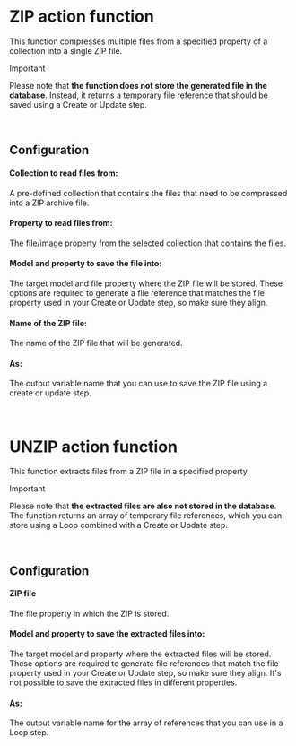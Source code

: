 # ZIP action function

This function compresses multiple files from a specified property of a collection into a single ZIP file. 
> [!IMPORTANT]
> Please note that <b>the function does not store the generated file in the database</b>. Instead, it returns a temporary file reference that should be saved using a Create or Update step.

<br/>

## Configuration

#### Collection to read files from:

A pre-defined collection that contains the files that need to be compressed into a ZIP archive file.

#### Property to read files from:

The file/image property from the selected collection that contains the files.

#### Model and property to save the file into:

The target model and file property where the ZIP file will be stored. These options are required to generate a file reference that matches the file property used in your Create or Update step, so make sure they align.

#### Name of the ZIP file:

The name of the ZIP file that will be generated.


#### As:

The output variable name that you can use to save the ZIP file using a create or update step.

<br/>

# UNZIP action function

This function extracts files from a ZIP file in a specified property. 
> [!IMPORTANT]
> Please note that <b>the extracted files are also not stored in the database</b>. The function returns an array of temporary file references, which you can store using a Loop combined with a Create or Update step.

<br/>

## Configuration

#### ZIP file

The file property in which the ZIP is stored.

#### Model and property to save the extracted files into:

The target model and property where the extracted files will be stored. These options are required to generate file references that match the file property used in your Create or Update step, so make sure they align. It's not possible to save the extracted files in different properties.

#### As:

The output variable name for the array of references that you can use in a Loop step.
